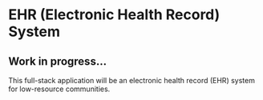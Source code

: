 # EHR (Electronic Health Record) System
## Work in progress...
This full-stack application will be an electronic health record (EHR) system for low-resource communities.